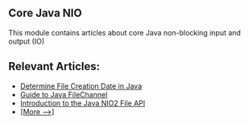 ## Core Java NIO

This module contains articles about core Java non-blocking input and output (IO)

## Relevant Articles:

- [Determine File Creation Date in Java](https://www.baeldung.com/java-file-creation-date)
- [Guide to Java FileChannel](https://www.baeldung.com/java-filechannel)
- [Introduction to the Java NIO2 File API](https://www.baeldung.com/java-nio-2-file-api)
- [[More -->]](/core-java-modules/core-java-nio-2)
